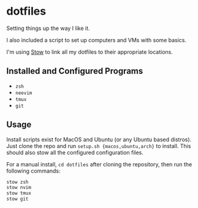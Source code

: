 # dotfiles
Setting things up the way I like it.

I also included a script to set up computers and VMs with some basics.

I'm using [Stow](https://www.gnu.org/software/stow/) to link all my dotfiles to their appropriate locations.

## Installed and Configured Programs
- `zsh`
- `neovim`
- `tmux`
- `git`

## Usage
Install scripts exist for MacOS and Ubuntu (or any Ubuntu based distros). Just clone the repo and run `setup.sh {macos,ubuntu,arch}` to install. This should also stow all the configured configuration files. 

For a manual install, `cd dotfiles` after cloning the repository, then run the following commands:
```sh
stow zsh 
stow nvim
stow tmux
stow git
```
